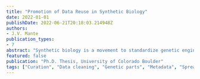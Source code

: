 ```yaml
---
title: "Promotion of Data Reuse in Synthetic Biology"
date: 2022-01-01
publishDate: 2022-06-21T20:18:03.214948Z
authors: 
- J.V. Mante
publication_types:
- 7
abstract: "Synthetic biology is a movement to standardize genetic engineering and make it more reproducible and accessible by using functional descriptions of desired circuits. Such descriptions can then be converted to genetic designs via genetic design automation tools. Subsequently, the genetic designs can be used to generate models for in silico experimentation using automatic model generators. Both of these technologies rely on access to libraries of genetic part information encoded in standard, machine-readable ways. The Synthetic Biology Open Language (SBOL) can be used together with SynBioHub (a genetic part repository) to encode and store the information. However, the use of SynBioHub for the storage and reuse of parts is still very limited. This is due to insufficient metadata (making it difficult to find parts or judge their usefulness) and the effort required to submit parts to the repository. This dissertation aims to decrease the barriers to part reuse and thus enable a more automated synthetic biology workflow. Hence, an integrated curation workflow is proposed based on the contributions of the dissertation. The contributions are: a proposed SBOL Data Content Standard, tools for working with genetic parts in spreadsheets, a framework to modularly extend the SynBioHub part repository, and the lessons learned from the analysis and curation of data from existing genetic data repositories."
featured: false
publication: "Ph.D. Thesis, University of Colorado Boulder"
tags: ["Curation", "Data cleaning", "Genetic parts", "Metadata", "Spreadsheets", "Synthetic biology"]
---
```


